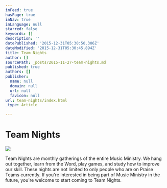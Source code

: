 ```yaml
---
inFeed: true
hasPage: true
inNav: true
inLanguage: null
starred: false
keywords: []
description: ''
datePublished: '2015-12-31T05:30:50.306Z'
dateModified: '2015-12-31T05:30:45.894Z'
title: Team Nights
author: []
sourcePath: _posts/2015-11-27-team-nights.md
published: true
authors: []
publisher:
  name: null
  domain: null
  url: null
  favicon: null
url: team-nights/index.html
_type: Article

---
```

# 

# Team Nights
![](https://the-grid-user-content.s3-us-west-2.amazonaws.com/bf250fb1-3647-47a5-baac-ed3562c7ce6b.png)

Team Nights are monthly gatherings of the entire Music Ministry.  We hang out together, learn from the Word, play games, and study how to improve our skill.  These nights are not limited to only people who are on Praise Teams currently. If you're interested in being part of Music Ministry in the future, you're welcome to start coming to Team Nights.